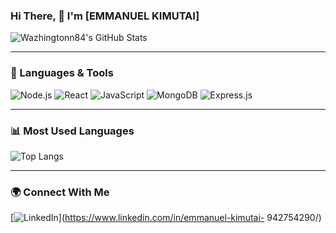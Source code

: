 ### Hi There, 👋 I'm [EMMANUEL KIMUTAI]

![Wazhingtonn84's GitHub Stats](https://github-readme-stats.vercel.app/api?username=yourusername&show_icons=true&theme=radical)

---
### 🚀 Languages & Tools
![Node.js](https://img.shields.io/badge/Node.js-339933?style=for-the-badge&logo=nodedotjs&logoColor=white)
![React](https://img.shields.io/badge/React-61DAFB?style=for-the-badge&logo=react&logoColor=white)
![JavaScript](https://img.shields.io/badge/JavaScript-F7DF1E?style=for-the-badge&logo=javascript&logoColor=black)
![MongoDB](https://img.shields.io/badge/MongoDB-47A248?style=for-the-badge&logo=mongodb&logoColor=white)
![Express.js](https://img.shields.io/badge/Express.js-000000?style=for-the-badge&logo=express&logoColor=white)

---
### 📊 Most Used Languages
![Top Langs](https://github-readme-stats.vercel.app/api/top-langs/?username=yourusername&layout=compact&theme=radical)

---
### 🌍 Connect With Me
[![LinkedIn](https://img.shields.io/badge/LinkedIn-0077B5?style=for-the-badge&logo=linkedin&logoColor=white)](https://www.linkedin.com/in/emmanuel-kimutai-
942754290/)

